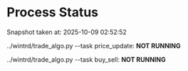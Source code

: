 # Process Status

Snapshot taken at: 2025-10-09 02:52:52

../wintrd/trade_algo.py --task price_update: **NOT RUNNING**

../wintrd/trade_algo.py --task buy_sell: **NOT RUNNING**

